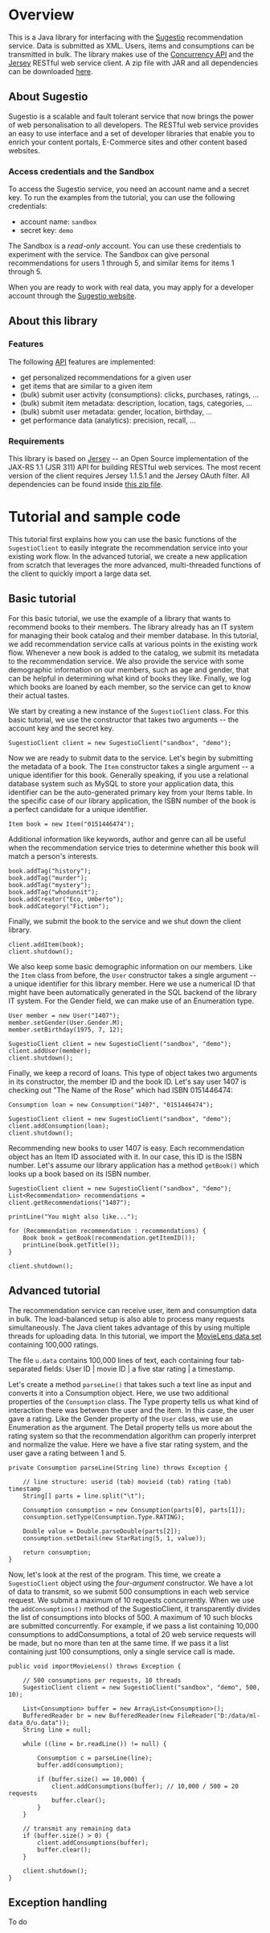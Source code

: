 # Overview

This is a Java library for interfacing with the [Sugestio](http://www.sugestio.com) 
recommendation service. Data is submitted as XML. Users, items and consumptions can
be transmitted in bulk. The library makes use of the 
[Concurrency API](http://download.oracle.com/javase/1.5.0/docs/guide/concurrency/index.html) 
and the [Jersey](http://jersey.dev.java.net) RESTful web service client. A zip file with 
JAR and all dependencies can be downloaded [here](http://www.sugestio.com/sites/default/files/sugestio-java-bin.zip).


## About Sugestio

Sugestio is a scalable and fault tolerant service that now brings the power of 
web personalisation to all developers. The RESTful web service provides an easy to use 
interface and a set of developer libraries that enable you to enrich 
your content portals, E-Commerce sites and other content based websites.

### Access credentials and the Sandbox

To access the Sugestio service, you need an account name and a secret key. 
To run the examples from the tutorial, you can use the following credentials:

* account name: <code>sandbox</code>
* secret key: <code>demo</code>

The Sandbox is a *read-only* account. You can use these credentials to experiment 
with the service. The Sandbox can give personal recommendations for users 1 through 5, 
and similar items for items 1 through 5.

When you are ready to work with real data, you may apply for a developer account through 
the [Sugestio website](http://www.sugestio.com).  

## About this library

### Features

The following [API](http://www.sugestio.com/documentation) features are implemented:

* get personalized recommendations for a given user
* get items that are similar to a given item
* (bulk) submit user activity (consumptions): clicks, purchases, ratings, ...
* (bulk) submit item metadata: description, location, tags, categories, ...  	
* (bulk) submit user metadata: gender, location, birthday, ...
* get performance data (analytics): precision, recall, ...

### Requirements

This library is based on [Jersey](http://jersey.dev.java.net) -- an Open Source implementation of the JAX-RS 1.1 (JSR 311) API for building RESTful web services. The most recent version of the client requires Jersey 1.1.5.1 and the Jersey OAuth filter. All 
dependencies can be found inside [this zip file](http://www.sugestio.com/sites/default/files/sugestio-java-bin.zip).

# Tutorial and sample code

This tutorial first explains how you can use the basic functions of the <code>SugestioClient</code> to easily integrate the recommendation service into your existing work flow. In the advanced tutorial, we create a new application from scratch that leverages the more advanced, multi-threaded functions of the client to quickly import a large data set.

## Basic tutorial
For this basic tutorial, we use the example of a library that wants to recommend books to their members. The library already has an IT system for managing their book catalog and their member database. In this tutorial, we add recommendation service calls at various points in the existing work flow. Whenever a new book is added to the catalog, we submit its metadata to the recommendation service. We also provide the service with some demographic information on our members, such as age and gender, that can be helpful in determining what kind of books they like. Finally, we log which books are loaned by each member, so the service can get to know their actual tastes.

We start by creating a new instance of the <code>SugestioClient</code> class. For this basic tutorial, we use the constructor that takes two arguments -- the account key and the secret key.

	SugestioClient client = new SugestioClient("sandbox", "demo");

Now we are ready to submit data to the service. Let's begin by submitting the metadata of a book. The <code>Item</code> constructor takes a single argument -- a unique identifier for this book. Generally speaking, if you use a relational database system such as MySQL to store your application data, this identifier can be the auto-generated primary key from your Items table. In the specific case of our library application, the ISBN number of the book is a perfect candidate for a unique identifier.

	Item book = new Item("0151446474");

Additional information like keywords, author and genre can all be useful when the recommendation service tries to determine whether this book will match a person's interests.

	book.addTag("history");
	book.addTag("murder");
	book.addTag("mystery");
	book.addTag("whodunnit");	
	book.addCreator("Eco, Umberto");	
	book.addCategory("Fiction");

Finally, we submit the book to the service and we shut down the client library.

	client.addItem(book);
	client.shutdown();

We also keep some basic demographic information on our members. Like the <code>Item</code> class from before, the <code>User</code> constructor takes a single argument -- a unique identifier for this library member. Here we use a numerical ID that might have been automatically generated in the SQL backend of the library IT system. For the Gender field, we can make use of an Enumeration type.	
	
	User member = new User("1407");
	member.setGender(User.Gender.M);
	member.setBirthday(1975, 7, 12);
	
	SugestioClient client = new SugestioClient("sandbox", "demo");
	client.addUser(member);
	client.shutdown();

Finally, we keep a record of loans. This type of object takes two arguments in its constructor, the member ID and the book ID. Let's say user 1407 is checking out "The Name of the Rose" which had ISBN 0151446474:	
	
	Consumption loan = new Consumption("1407", "0151446474");

	SugestioClient client = new SugestioClient("sandbox", "demo");
	client.addConsumption(loan);
	client.shutdown();

Recommending new books to user 1407 is easy. Each recommendation object has an Item ID associated with it. In our case, this ID is the ISBN number. Let's assume our library application has a method <code>getBook()</code> which looks up a book based on its ISBN number.

	SugestioClient client = new SugestioClient("sandbox", "demo");
	List<Recommendation> recommendations = client.getRecommendations("1407");

	printLine("You might also like...");
	
	for (Recommendation recommendation : recommendations) {
		Book book = getBook(recommendation.getItemID());
		printLine(book.getTitle());
	}

	client.shutdown();

## Advanced tutorial

The recommendation service can receive user, item and consumption data in bulk. The load-balanced setup is also able to process many requests simultaneously. The Java client takes advantage of this by using multiple threads for uploading data. In this tutorial, we import the [MovieLens data set](http://www.grouplens.org/node/73#attachments) containing 100,000 ratings.

The file <code>u.data</code> contains 100,000 lines of text, each containing four tab-separated fields: 
	User ID | movie ID | a five star rating | a timestamp. 

Let's create a method <code>parseLine()</code> that takes such a text line as input and converts it into a Consumption object. Here, we use two additional properties of the <code>Consumption</code> class. The Type property tells us what kind of interaction there was between the user and the item. In this case, the user gave a rating. Like the Gender property of the <code>User</code> class, we use an Enumeration as the argument. The Detail property tells us more about the rating system so that the recommendation algorithm can properly interpret and normalize the value. Here we have a five star rating system, and the user gave a rating between 1 and 5.

	private Consumption parseLine(String line) throws Exception {
		
		// line structure: userid (tab) movieid (tab) rating (tab) timestamp
		String[] parts = line.split("\t");
		
		Consumption consumption = new Consumption(parts[0], parts[1]);
		consumption.setType(Consumption.Type.RATING);
		
		Double value = Double.parseDouble(parts[2]);
		consumption.setDetail(new StarRating(5, 1, value));
		
		return consumption;
	}

Now, let's look at the rest of the program. This time, we create a <code>SugestioClient</code> object using the *four-argument* constructor. We have a lot of data to transmit, so we submit 500 consumptions in each web service request. We submit a maximum of 10 requests concurrently. When we use the <code>addConsumptions()</code> method of the SugestioClient, it transparently divides the list of consumptions into blocks of 500. A maximum of 10 such blocks are submitted concurrently. For example, if we pass a list containing 10,000 consumptions to addConsumptions, a total of 20 web service requests will be made, but no more than ten at the same time. If we pass it a list containing just 100 consumptions, only a single service call is made.

	public void importMovieLens() throws Exception {
		
		// 500 consumptions per requests, 10 threads
		SugestioClient client = new SugestioClient("sandbox", "demo", 500, 10);

		List<Consumption> buffer = new ArrayList<Consumption>();
		BufferedReader br = new BufferedReader(new FileReader("D:/data/ml-data_0/u.data"));
		String line = null;
		
		while ((line = br.readLine()) != null) {

			Consumption c = parseLine(line);
			buffer.add(consumption);
			
			if (buffer.size() == 10,000) {
				client.addConsumptions(buffer); // 10,000 / 500 = 20 requests
				buffer.clear();
			}
		}

		// transmit any remaining data
		if (buffer.size() > 0) {
			client.addConsumptions(buffer);
			buffer.clear();
		}

		client.shutdown();
	}

## Exception handling

To do